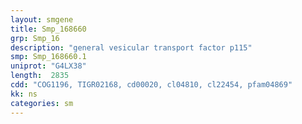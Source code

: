 ```yaml
---
layout: smgene
title: Smp_168660
grp: Smp_16
description: "general vesicular transport factor p115"
smp: Smp_168660.1
uniprot: "G4LX38"
length:  2835
cdd: "COG1196, TIGR02168, cd00020, cl04810, cl22454, pfam04869"
kk: ns
categories: sm
---
```

